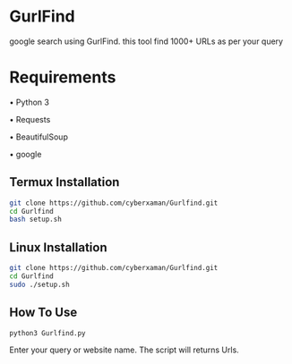 # GurlFind

google search using GurlFind. this tool find 1000+ URLs as per your query


# Requirements


• Python 3

• Requests

• BeautifulSoup

• google
## Termux Installation


```bash
git clone https://github.com/cyberxaman/Gurlfind.git
cd Gurlfind
bash setup.sh
```

## Linux Installation


```bash
git clone https://github.com/cyberxaman/Gurlfind.git
cd Gurlfind
sudo ./setup.sh
```

## How To Use 

```bash
python3 Gurlfind.py
 ```

Enter your query or website name. The script will returns Urls.

